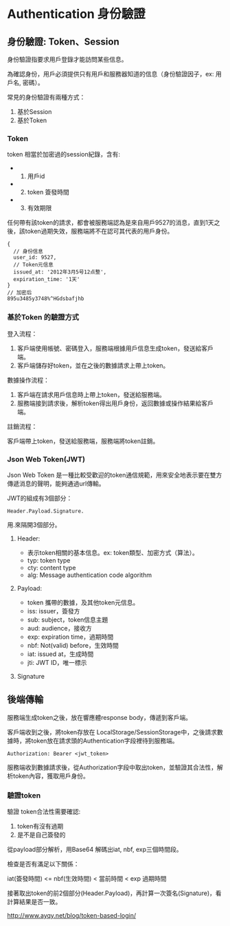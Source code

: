 # Authentication 身份驗證

## 身份驗證: Token、Session
  	
身份驗證指要求用戶登錄才能訪問某些信息。

為確認身份，用戶必須提供只有用戶和服務器知道的信息（身份驗證因子，ex: 用戶名, 密碼）。 

常見的身份驗證有兩種方式：  	  	
1. 基於Session
2. 基於Token
### Token
token 相當於加密過的session紀錄，含有:

- 1. 用戶id
- 2. token 簽發時間
- 3. 有效期限

任何帶有該token的請求，都會被服務端認為是來自用戶9527的消息，直到1天之後，該token過期失效，服務端將不在認可其代表的用戶身份。  	
```
{
  // 身份信息
  user_id: 9527,
  // Token元信息
  issued_at: '2012年3月5号12点整',
  expiration_time: '1天'
}
// 加密后
895u3485y3748%^HGdsbafjhb	
```	

### 基於Token 的驗證方式
登入流程：  	
1. 客戶端使用帳號、密碼登入，服務端根據用戶信息生成token，發送給客戶端。
2. 客戶端儲存好token，並在之後的數據請求上帶上token。  	

數據操作流程：  	
1. 客戶端在請求用戶信息時上帶上token，發送給服務端。
2. 服務端接到請求後，解析token得出用戶身份，返回數據或操作結果給客戶端。  	

註銷流程：  	

客戶端帶上token，發送給服務端，服務端將token註銷。  	
### Json Web Token(JWT)
Json Web Token 是一種比較受歡迎的token通信規範，用來安全地表示要在雙方傳遞消息的聲明，能夠通過url傳輸。  	

JWT的組成有3個部分：  	

```
Header.Payload.Signature.
``` 	

用.來隔開3個部分。  	

1. Header:
	- 表示token相關的基本信息。ex: token類型、加密方式（算法）。
	- typ: token type
	- cty: content type
	- alg: Message authentication code algorithm
2. Payload:
   - token 攜帶的數據，及其他token元信息。
   - iss: issuer，簽發方
   - sub: subject，token信息主題
   - aud: audience，接收方
   - exp: expiration time，過期時間
   - nbf: Not(valid) before，生效時間
   - iat: issued at，生成時間
   - jti: JWT ID，唯一標示
	
3. Signature
## 後端傳輸
服務端生成token之後，放在響應體response body，傳遞到客戶端。  	

客戶端收到之後，將token存放在 LocalStorage/SessionStorage中，之後請求數據時，將token放在請求頭的Authentication字段裡待到服務端。  	
```
Authorization: Bearer <jwt_token>
```
服務端收到數據請求後，從Authorization字段中取出token，並驗證其合法性，解析token內容，獲取用戶身份。

### 驗證token

驗證 token合法性需要確認:  	

1. token有沒有過期
2. 是不是自己簽發的

從payload部分解析，用Base64 解碼出iat, nbf, exp三個時間段。  	

檢查是否有滿足以下關係：  	

iat(簽發時間) <= nbf(生效時間) < 當前時間 < exp 過期時間


接著取出token的前2個部分(Header.Payload)，再計算一次簽名(Signature)，看計算結果是否一致。
	
	
http://www.ayqy.net/blog/token-based-login/
